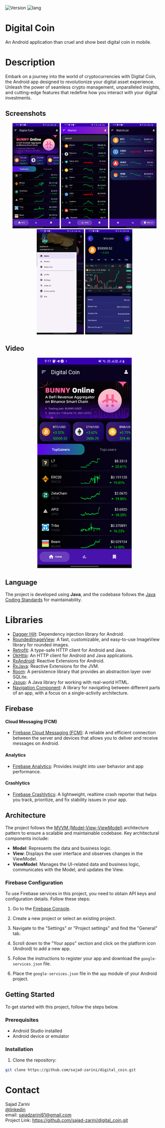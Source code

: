 ![Version](https://img.shields.io/badge/version-1-green)
![lang](https://img.shields.io/badge/lang-java-red)

# Digital Coin

An Android application than cruel and show best digital coin in mobile.

# Description

Embark on a journey into the world of cryptocurrencies with Digital Coin, the Android app designed to revolutionize your digital asset experience. Unleash the power of seamless crypto management, unparalleled insights, and cutting-edge features that redefine how you interact with your digital investments.

## Screenshots

<p align="center">
  <img src="https://github.com/sajad-zarini/digital_coin/blob/main/Screen%20shot/file.png" width="150" />
  <img src="https://github.com/sajad-zarini/digital_coin/blob/main/Screen%20shot/file2.png" width="150" />
  <img src="https://github.com/sajad-zarini/digital_coin/blob/main/Screen%20shot/file3.png" width="150" />
  <img src="https://github.com/sajad-zarini/digital_coin/blob/main/Screen%20shot/file4.png" width="150" />
  <img src="https://github.com/sajad-zarini/digital_coin/blob/main/Screen%20shot/file5.png" width="150" />
</p>

## Video

<p align="center">
  <a href="https://github.com/sajad-zarini/digital_coin/blob/main/Screen%20shot/video.mp4">
    <img src="https://github.com/sajad-zarini/digital_coin/blob/main/Screen%20shot/file.png" alt="Watch the video" width="300" />
  </a>
</p>

## Language

The project is developed using **Java**, and the codebase follows the [Java Coding Standards](https://www.oracle.com/technetwork/java/codeconventions-150003.pdf) for maintainability.

# Libraries

- [Dagger Hilt](https://dagger.dev/hilt/): Dependency injection library for Android.
- [RoundedImageView](https://github.com/vinc3m1/RoundedImageView): A fast, customizable, and easy-to-use ImageView library for rounded images.
- [Retrofit](https://square.github.io/retrofit/): A type-safe HTTP client for Android and Java.
- [OkHttp](https://square.github.io/okhttp/): An HTTP client for Android and Java applications.
- [RxAndroid](https://github.com/ReactiveX/RxAndroid): Reactive Extensions for Android.
- [RxJava](https://github.com/ReactiveX/RxJava): Reactive Extensions for the JVM.
- [Room](https://developer.android.com/training/data-storage/room): A persistence library that provides an abstraction layer over SQLite.
- [Jsoup](https://jsoup.org/): A Java library for working with real-world HTML.
- [Navigation Component](https://developer.android.com/guide/navigation): A library for navigating between different parts of an app, with a focus on a single-activity architecture.

## Firebase

#### Cloud Messaging (FCM)

- [Firebase Cloud Messaging (FCM)](https://firebase.google.com/docs/cloud-messaging): A reliable and efficient connection between the server and devices that allows you to deliver and receive messages on Android.

#### Analytics

- [Firebase Analytics](https://firebase.google.com/docs/analytics): Provides insight into user behavior and app performance.

#### Crashlytics

- [Firebase Crashlytics](https://firebase.google.com/docs/crashlytics): A lightweight, realtime crash reporter that helps you track, prioritize, and fix stability issues in your app.

## Architecture

The project follows the [MVVM (Model-View-ViewModel)](https://developer.android.com/topic/architecture/intro) architecture pattern to ensure a scalable and maintainable codebase. Key architectural components include:

- **Model**: Represents the data and business logic.
- **View**: Displays the user interface and observes changes in the ViewModel.
- **ViewModel**: Manages the UI-related data and business logic, communicates with the Model, and updates the View.

### Firebase Configuration

To use Firebase services in this project, you need to obtain API keys and configuration details. Follow these steps:

1. Go to the [Firebase Console](https://console.firebase.google.com/).

2. Create a new project or select an existing project.

3. Navigate to the "Settings" or "Project settings" and find the "General" tab.

4. Scroll down to the "Your apps" section and click on the platform icon (Android) to add a new app.

5. Follow the instructions to register your app and download the `google-services.json` file.

6. Place the `google-services.json` file in the `app` module of your Android project.


## Getting Started

To get started with this project, follow the steps below.

### Prerequisites

- Android Studio installed
- Android device or emulator

### Installation

1. Clone the repository:

```bash
git clone https://github.com/sajad-zarini/digital_coin.git
```

# Contact

Sajad Zarini<br>
[@linkedin](https://www.linkedin.com/in/sajad-zarini-7930551b5/)<br>
email: sajadzarini61@gmail.com<br>
Project Link: https://github.com/sajad-zarini/digital_coin.git
